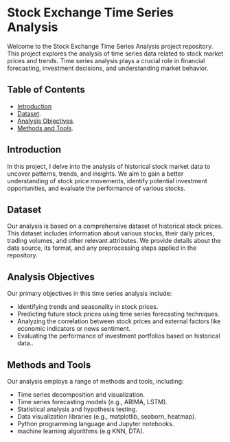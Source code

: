 # Stock Exchange Time Series Analysis

Welcome to the Stock Exchange Time Series Analysis project repository. This project explores the analysis of time series data related to stock market prices and trends. Time series analysis plays a crucial role in financial forecasting, investment decisions, and understanding market behavior.

## Table of Contents

- [Introduction](#introduction)
- [Dataset](#dataset).
- [Analysis Objectives](#analysis-objectives).
- [Methods and Tools](#methods-and-tools).

## Introduction

In this project, I delve into the analysis of historical stock market data to uncover patterns, trends, and insights. We aim to gain a better understanding of stock price movements, identify potential investment opportunities, and evaluate the performance of various stocks.

## Dataset

Our analysis is based on a comprehensive dataset of historical stock prices. This dataset includes information about various stocks, their daily prices, trading volumes, and other relevant attributes. We provide details about the data source, its format, and any preprocessing steps applied in the repository.

## Analysis Objectives

Our primary objectives in this time series analysis include:

- Identifying trends and seasonality in stock prices.
- Predicting future stock prices using time series forecasting techniques.
- Analyzing the correlation between stock prices and external factors like economic indicators or news sentiment.
- Evaluating the performance of investment portfolios based on historical data..

## Methods and Tools

Our analysis employs a range of methods and tools, including:

- Time series decomposition and visualization.
- Time series forecasting models (e.g., ARIMA, LSTM).
- Statistical analysis and hypothesis testing.
- Data visualization libraries (e.g., matplotlib, seaborn, heatmap).
- Python programming language and Jupyter notebooks.
- machine learning algorithms (e.g KNN, DTA).

